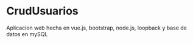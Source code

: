 # CrudUsuarios
Aplicacion web hecha en vue.js, bootstrap, node.js, loopback y base de datos en mySQL

